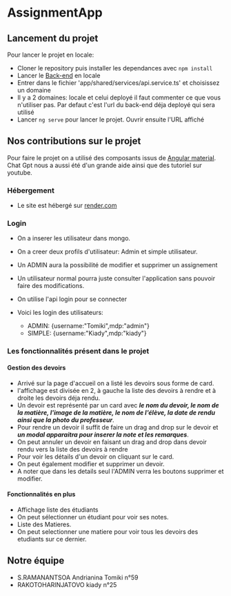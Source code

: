 # AssignmentApp

## Lancement du projet

Pour lancer le projet en locale:
- Cloner le repository puis installer les dependances avec `npm install`
- Lancer le [Back-end](https://github.com/Tomiki0814/MBDS_Tomiki-Kiady_Front-Angular) en locale
- Entrer dans le fichier 'app/shared/services/api.service.ts' et choisissez un domaine
- Il y a 2 domaines: locale et celui deployé il faut commenter ce que vous n'utiliser pas. Par defaut c'est l'url du back-end déja deployé qui sera utilisé
- Lancer `ng serve` pour lancer le projet. Ouvrir ensuite l'URL affiché

## Nos contributions sur le projet

Pour faire le projet on a utilisé des composants issus de [Angular material](https://material.angular.io). 
Chat Gpt nous a aussi été d'un grande aide ainsi que des tutoriel sur youtube.

### Hébergement

- Le site est hébergé sur [render.com](https://mbds-assignement-front-end.onrender.com)

### Login
- On a inserer les utilisateur dans mongo.
- On a creer deux profils d'utilisateur: Admin et simple utilisateur.
- Un ADMIN aura la possibilité de modifier et supprimer un assignement
- Un utilisateur normal pourra juste consulter l'application sans pouvoir faire des modifications.
- On utilise l'api login pour se connecter

- Voici les login des utilisateurs:
  - ADMIN: {username:"Tomiki",mdp:"admin"}
  - SIMPLE: {username:"Kiady",mdp:"kiady"}

### Les fonctionnalités présent dans le projet

#### Gestion des devoirs

- Arrivé sur la page d'accueil on a listé les devoirs sous forme de card.
- l'affichage est divisée en 2, à gauche la liste des devoirs à rendre et à droite les devoirs déja rendu.
- Un devoir est représenté par un card avec ***le nom du devoir, le nom de la matière, l'image de la matière, le nom de l'élève, la date de rendu ainsi que la photo du professeur***.
- Pour rendre un devoir il suffit de faire un drag and drop sur le devoir et ***un modal apparaitra pour inserer la note et les remarques***.
- On peut annuler un devoir en faisant un drag and drop dans devoir rendu vers la liste des devoirs à rendre
- Pour voir les détails d'un devoir on cliquant sur le card.
- On peut également modifier et supprimer un devoir.
- A noter que dans les details seul l'ADMIN verra les boutons supprimer et modifier.

#### Fonctionnalités en plus
- Affichage liste des étudiants
- On peut sélectionner un étudiant pour voir ses notes. 
- Liste des Matieres.
- On peut selectionner une matiere pour voir tous les devoirs des etudiants sur ce dernier.


## Notre équipe
- S.RAMANANTSOA Andrianina Tomiki n°59
- RAKOTOHARINJATOVO kiady n°25
